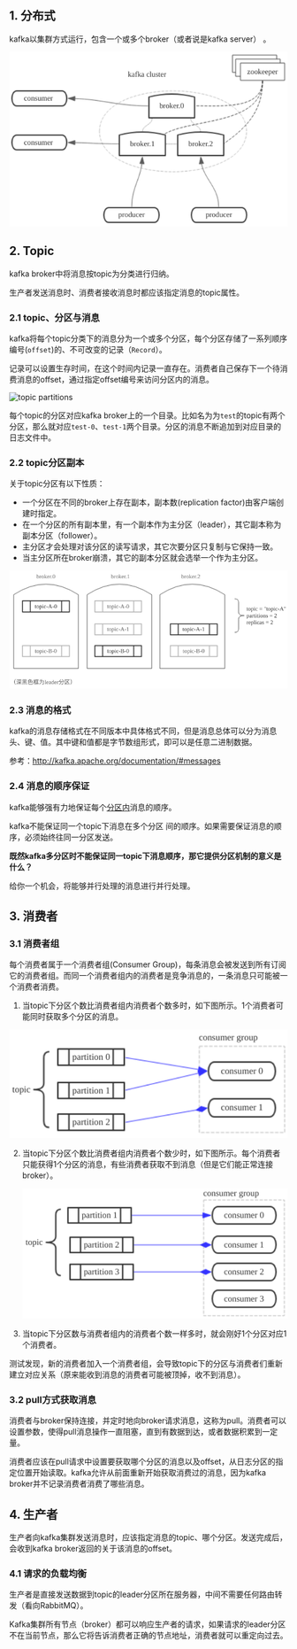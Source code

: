 ## 1. 分布式 ##

kafka以集群方式运行，包含一个或多个broker（或者说是kafka server） 。

![kafka cluster](./images/kafka_cluster.png)



## 2. Topic ##

kafka broker中将消息按topic为分类进行归纳。

生产者发送消息时、消费者接收消息时都应该指定消息的topic属性。

### 2.1 topic、分区与消息 ###

kafka将每个topic分类下的消息分为一个或多个分区，每个分区存储了一系列顺序编号(`offset`)的、不可改变的记录（`Record`）。

记录可以设置生存时间，在这个时间内记录一直存在。消费者自己保存下一个待消费消息的offset，通过指定offset编号来访问分区内的消息。

![topic partitions](http://kafka.apache.org/10/images/log_anatomy.png)

每个topic的分区对应kafka broker上的一个目录。比如名为为`test`的topic有两个分区，那么就对应`test-0`、`test-1`两个目录。分区的消息不断追加到对应目录的日志文件中。

### 2.2 topic分区副本 ###

关于topic分区有以下性质：

- 一个分区在不同的broker上存在副本，副本数(replication factor)由客户端创建时指定。
- 在一个分区的所有副本里，有一个副本作为主分区（leader），其它副本称为副本分区（follower）。
- 主分区才会处理对该分区的读写请求，其它次要分区只复制与它保持一致。
- 当主分区所在broker崩溃，其它的副本分区就会选举一个作为主分区。

![partitions & topics](./images/partitions_topics.png)

### 2.3 消息的格式 ###

kafka的消息存储格式在不同版本中具体格式不同，但是消息总体可以分为消息头、键、值。其中键和值都是字节数组形式，即可以是任意二进制数据。

参考：http://kafka.apache.org/documentation/#messages

### 2.4 消息的顺序保证 ###

kafka能够强有力地保证每个<u>分区内</u>消息的顺序。

kafka不能保证同一个topic下消息在多个分区 间的顺序。如果需要保证消息的顺序，必须始终往同一分区发送。

**既然kafka多分区时不能保证同一topic下消息顺序，那它提供分区机制的意义是什么？**

给你一个机会，将能够并行处理的消息进行并行处理。

## 3. 消费者 ##

### 3.1 消费者组 ###

每个消费者属于一个消费者组(Consumer Group)，每条消息会被发送到所有订阅它的消费者组。而同一个消费者组内的消费者是竞争消息的，一条消息只可能被一个消费者消费。

1. 当topic下分区个数比消费者组内消费者个数多时，如下图所示。1个消费者可能同时获取多个分区的消息。

![consumer group](./images/consumer_group_1.png)

2. 当topic下分区个数比消费者组内消费者个数少时，如下图所示。每个消费者只能获得1个分区的消息，有些消费者获取不到消息（但是它们能正常连接broker）。

   ![consumer group 2](./images/consumer_group_2.png)

3. 当topic下分区数与消费者组内的消费者个数一样多时，就会刚好1个分区对应1个消费者。

测试发现，新的消费者加入一个消费者组，会导致topic下的分区与消费者们重新建立对应关系（原来能收到消息的消费者可能被顶掉，收不到消息）。

### 3.2 pull方式获取消息 ###

消费者与broker保持连接，并定时地向broker请求消息，这称为pull。消费者可以设置参数，使得pull消息操作一直阻塞，直到有数据到达，或者数据积累到一定量。

消费者应该在pull请求中设置要获取哪个分区的消息以及offset，从日志分区的指定位置开始读取。kafka允许从前面重新开始获取消费过的消息，因为kafka broker并不记录消费者消费了哪些消息。

## 4. 生产者 ##

生产者向kafka集群发送消息时，应该指定消息的topic、哪个分区。发送完成后，会收到kafka broker返回的关于该消息的offset。

### 4.1 请求的负载均衡 ###

生产者是直接发送数据到topic的leader分区所在服务器，中间不需要任何路由转发（看向RabbitMQ）。

Kafka集群所有节点（broker）都可以响应生产者的请求，如果请求的leader分区不在当前节点，那么它将告诉消费者正确的节点地址，消费者就可以重定向过去。